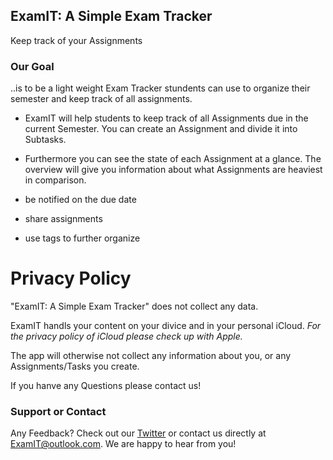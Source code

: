 ## ExamIT: A Simple Exam Tracker
Keep track of your Assignments


### Our Goal

..is to be a light weight Exam Tracker stundents can use to organize their semester and keep track of all assignments.

- ExamIT will help students to keep track of all Assignments due in the current Semester.
You can create an Assignment and divide it into Subtasks. 

- Furthermore you can see the state of each Assignment at a glance.
The overview will give you information about what Assignments are heaviest in comparison.

- be notified on the due date 
- share assignments 
- use tags to further organize


# Privacy Policy

"ExamIT: A Simple Exam Tracker" does not collect any data.

ExamIT handls your content on your divice and in your personal iCloud. 
*For the privacy policy of iCloud please check up with Apple.*

The app will otherwise not collect any information about you, or any Assignments/Tasks you create.

If you hanve any Questions please contact us!


### Support or Contact

Any Feedback? Check out our [Twitter](https://twitter.coom/ExamIT_App) or contact us directly at ExamIT@outlook.com. We are happy to hear from you!

